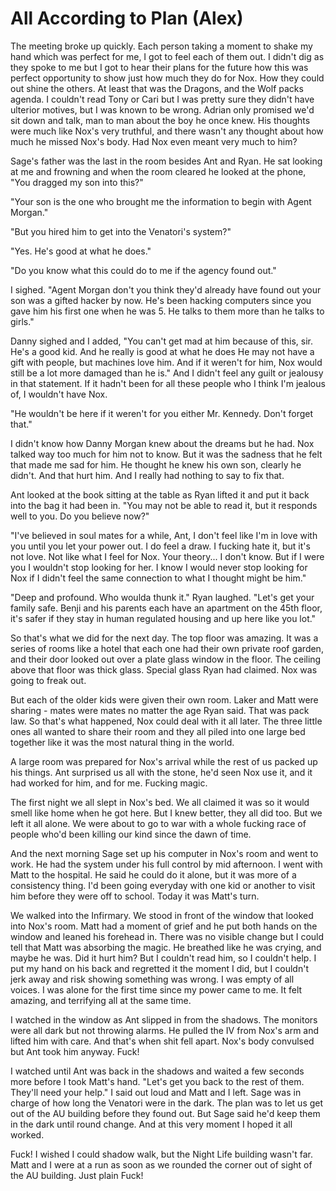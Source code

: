 # All According to Plan (Alex)

The meeting broke up quickly.  Each person taking a moment to shake my hand which was perfect for me, I got to feel each of them out. I didn't dig as they spoke to me but I got to hear their plans for the future how this was perfect opportunity to show just how much they do for Nox. How they could out shine the others. At least that was the Dragons, and the Wolf packs agenda. I couldn't read Tony or Cari but I was pretty sure they didn't have ulterior motives, but I was known to be wrong.  Adrian only promised we'd sit down and talk, man to man about the boy he once knew. His thoughts were much like Nox's very truthful, and there wasn't any thought about how much he missed Nox's body. Had Nox even meant very much to him?

Sage's father was the last in the room besides Ant and Ryan. He sat looking at me and frowning and when the room cleared he looked at the phone, "You dragged my son into this?"

"Your son is the one who brought me the information to begin with Agent Morgan."

"But you hired him to get into the Venatori's system?"

"Yes. He's good at what he does."

"Do you know what this could do to me if the agency found out."

I sighed. "Agent Morgan don't you think they'd already have found out your son was a gifted hacker by now. He's been hacking computers since you gave him his first one when he was 5. He talks to them more than he talks to girls."

Danny sighed and I added, "You can't get mad at him because of this, sir. He's a good kid. And he really is good at what he does  He may not have a gift with people, but machines love him. And if it weren't for him, Nox would still be a lot more damaged than he is." And I didn't feel any guilt or jealousy in that statement. If it hadn't been for all these people who I think I'm jealous of, I wouldn't have Nox.  

"He wouldn't be here if it weren't for you either Mr. Kennedy. Don't forget that."

I didn't know how Danny Morgan knew about the dreams but he had. Nox talked way too much for him not to know. But it was the sadness that he felt that made me sad for him. He thought he knew his own son, clearly he didn't. And that hurt him. And I really had nothing to say to fix that.

Ant looked at the book sitting at the table as Ryan lifted it and put it back into the bag it had been in. "You may not be able to read it, but it responds well to you. Do you believe now?"

"I've believed in soul mates for a while, Ant, I don't feel like I'm in love with you until you let your power out. I do feel a draw. I fucking hate it, but it's not love. Not like what I feel for Nox. Your theory... I don't know. But if I were you I wouldn't stop looking for her. I know I would never stop looking for Nox if I didn't feel the same connection to what I thought might be him."

"Deep and profound. Who woulda thunk it." Ryan laughed. "Let's get your family safe.  Benji and his parents each have an apartment on the 45th floor, it's safer if they stay in human regulated housing and up here like you lot."

So that's what we did for the next day. The top floor was amazing. It was a series of rooms like a hotel that each one had their own private roof garden, and their door looked out over a plate glass window in the floor. The ceiling above that floor was thick glass. Special glass Ryan had claimed. Nox was going to freak out.

But each of the older kids were given their own room. Laker and Matt were sharing - mates were mates no matter the age Ryan said. That was pack law. So that's what happened, Nox could deal with it all later. The three little ones all wanted to share their room and they all piled into one large bed together like it was the most natural thing in the world.

A large room was prepared for Nox's arrival while the rest of us packed up his things. Ant surprised us all with the stone, he'd seen Nox use it, and it had worked for him, and for me. Fucking magic.

The first night we all slept in Nox's bed. We all claimed it was so it would smell like home when he got here. But I knew better, they all did too. But we left it all alone. We were about to go to war with a whole fucking race of people who'd been killing our kind since the dawn of time.

And the next morning Sage set up his computer in Nox's room and went to work. He had the system under his full control by mid afternoon. I went with Matt to the hospital. He said he could do it alone, but it was more of a consistency thing. I'd been going everyday with one kid or another to visit him before they were off to school. Today it was Matt's turn.  

We walked into the Infirmary. We stood in front of the window that looked into Nox's room. Matt had a moment of grief and he put both hands on the window and leaned his forehead in. There was no visible change but I could tell that Matt was absorbing the magic. He breathed like he was crying, and maybe he was. Did it hurt him? But I couldn't read him, so I couldn't help. I put my hand on his back and regretted it the moment I did, but I couldn't jerk away and risk showing something was wrong. I was empty of all voices. I was alone for the first time since my power came to me. It felt amazing, and terrifying all at the same time.

I watched in the window as Ant slipped in from the shadows. The monitors were all dark but not throwing alarms. He pulled the IV from Nox's arm and lifted him with care. And that's when shit fell apart. Nox's body convulsed but Ant took him anyway. Fuck!  

I watched until Ant was back in the shadows and waited a few seconds more before I took Matt's hand. "Let's get you back to the rest of them. They'll need your help." I said out loud and Matt and I left. Sage was in charge of how long the Venatori were in the dark. The plan was to let us get out of the AU building before they found out. But Sage said he'd keep them in the dark until round change. And at this very moment I hoped it all worked.

Fuck! I wished I could shadow walk, but the Night Life building wasn't far. Matt and I were at a run as soon as we rounded the corner out of sight of the AU building. Just plain Fuck!